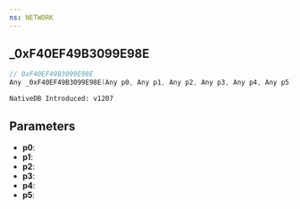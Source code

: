 ```yaml
---
ns: NETWORK
---
```

## _0xF40EF49B3099E98E

```c
// 0xF40EF49B3099E98E
Any _0xF40EF49B3099E98E(Any p0, Any p1, Any p2, Any p3, Any p4, Any p5);
```

```
NativeDB Introduced: v1207
```

## Parameters
* **p0**:
* **p1**:
* **p2**:
* **p3**:
* **p4**:
* **p5**:

